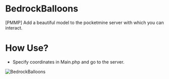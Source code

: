 # BedrockBalloons
[PMMP] Add a beautiful model to the pocketmine server with which you can interact.

# How Use?

- Specify coordinates in Main.php and go to the server.

![BedrockBalloons](https://github.com/iteplenky/BedrockBalloons/blob/main/balloons.gif)
